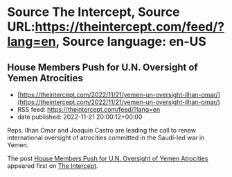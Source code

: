 # Source The Intercept, Source URL:https://theintercept.com/feed/?lang=en, Source language: en-US

## House Members Push for U.N. Oversight of Yemen Atrocities
 - [https://theintercept.com/2022/11/21/yemen-un-oversight-ilhan-omar/](https://theintercept.com/2022/11/21/yemen-un-oversight-ilhan-omar/)
 - RSS feed: https://theintercept.com/feed/?lang=en
 - date published: 2022-11-21 20:00:12+00:00

<p>Reps. Ilhan Omar and Joaquin Castro are leading the call to renew international oversight of atrocities committed in the Saudi-led war in Yemen.</p>
<p>The post <a href="https://theintercept.com/2022/11/21/yemen-un-oversight-ilhan-omar/" rel="nofollow">House Members Push for U.N. Oversight of Yemen Atrocities</a> appeared first on <a href="https://theintercept.com" rel="nofollow">The Intercept</a>.</p>
